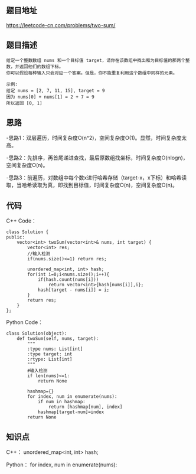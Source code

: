 ## 题目地址
https://leetcode-cn.com/problems/two-sum/

## 题目描述
```
给定一个整数数组 nums 和一个目标值 target，请你在该数组中找出和为目标值的那两个整数，并返回他们的数组下标。
你可以假设每种输入只会对应一个答案。但是，你不能重复利用这个数组中同样的元素。

示例:
给定 nums = [2, 7, 11, 15], target = 9
因为 nums[0] + nums[1] = 2 + 7 = 9
所以返回 [0, 1]
```

## 思路
-思路1：双层遍历，时间复杂度O(n^2)，空间复杂度O(1)。显然，时间复杂度太高。

-思路2：先排序，再首尾递进查找，最后原数组找坐标，时间复杂度O(nlogn)，空间复杂度O(n)。

-思路3：前遍历，对数组中每个数x进行哈希存储（target-x，x下标）和哈希读取，当哈希读取为真，即找到目标值，时间复杂度O(n)，空间复杂度O(n)。


## 代码
C++ Code：
```
class Solution {
public:
    vector<int> twoSum(vector<int>& nums, int target) {
        vector<int> res;
        //输入检测
        if(nums.size()<=1) return res;

        unordered_map<int, int> hash;
        for(int i=0;i<nums.size();i++){
            if(hash.count(nums[i]))
                return vector<int>{hash[nums[i]],i};
            hash[target - nums[i]] = i;
        }
        return res;
    }
};
```
Python Code：
```
class Solution(object):
    def twoSum(self, nums, target):
        """
        :type nums: List[int]
        :type target: int
        :rtype: List[int]
        """
        #输入检测
        if len(nums)<=1:
            return None
            
        hashmap={}
        for index, num in enumerate(nums):
            if num in hashmap:
                return [hashmap[num], index]
            hashmap[target-num]=index
        return None
 ```
 
 ## 知识点
 C++：
 unordered_map<int, int> hash;
 
 Python： 
 for index, num in enumerate(nums):
